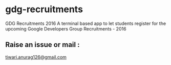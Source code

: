 # gdg-recruitments
GDG Recruitments 2016
A terminal based app to let students register for the upcoming Google Developers Group Recruitments - 2016

## Raise an issue or mail : 
tiwari.anurag126@gmail.com
